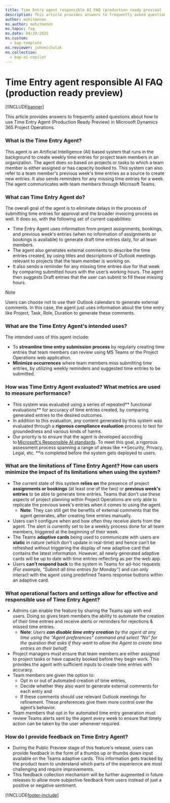 ```yaml
---
title: Time Entry agent responsible AI FAQ (production ready preview)
description: This article provides answers to frequently asked questions about Time Entry Agent.
author: mohitmenon
ms.author: mohitmenon
ms.topic: faq 
ms.date: 04/29/2025
ms.custom: 
  - bap-template
ms.reviewer: johnmichalak
ms.collection:
  - bap-ai-copilot
---
```


# Time Entry agent responsible AI FAQ (production ready preview)

[!INCLUDE[banner](../includes/banner.md)]

This article provides answers to frequently asked questions about how to use Time Entry Agent (Production Ready Preview) in Microsoft Dynamics 365 Project Operations.

### What is the Time Entry Agent?

This agent is an Artificial Intelligence (AI) based system that runs in the background to create weekly time entries for project team members in an organization. The agent does so based on projects or tasks to which a team member is either assigned or has capacity booked to. This system can also refer to a team member's previous week's time entries as a source to create new entries.
It also sends reminders for any missing time entries for a week. The agent communicates with team members through Microsoft Teams. 

### What can Time Entry Agent do?

The overall goal of the agent is to eliminate delays in the process of submitting time entries for approval and the broader invoicing process as well. It does so, with the following set of current capabilities: 
- Time Entry Agent uses information from project assignments, bookings, and previous week's entries (when no information of assignments or bookings is available) to generate draft time entries daily, for all team members. 
- The agent also generates external comments to describe the time entries created, by using titles and descriptions of Outlook meetings relevant to projects that the team member is working on. 
- It also sends a reminder for any missing time entries due for that week by comparing submitted hours with the user’s working hours. The agent then suggests Draft entries that the user can submit to fill these missing hours.

> [!NOTE]
> Users can choose not to use their Outlook calendars to generate external comments. In this case, the agent just uses information about the time entry like Project, Task, Role, Duration to generate these comments.

### What are the Time Entry Agent's intended uses?

The intended uses of this agent include:
- To **streamline time entry submission** **process** by regularly creating time entries that team members can review using MS Teams or the Project Operations web application.
- **Minimize occurrences** where team members miss submitting time entries, by utilizing weekly reminders and suggested time entries to be submitted.

### How was Time Entry Agent evaluated? What metrics are used to measure performance? 

- This system was evaluated using a series of repeated** functional evaluations** for accuracy of time entries created, by comparing generated entries to the desired outcomes.
- In addition to this evaluation, any content generated by this system was evaluated through a **rigorous compliance evaluation** process to test for groundedness and various kinds of harms.
- Our priority is to ensure that the agent is developed according to [Microsoft's Responsible AI standards](https://aka.ms/RAIStandardPDF). To meet this goal, a rigorous assessment process spanning a range of areas like **Security, Privacy, Legal, etc. **is completed before the system gets deployed to users.

### What are the limitations of Time Entry Agent? How can users minimize the impact of its limitations when using the system? 

- The current state of this system **relies on** the presence of project **assignments or bookings** (at least one of the two) or **previous week's entries** to be able to generate time entries. Teams that don't use these aspects of project planning within Project Operations are only able to replicate the previous week's entries when it comes to using the agent.
  - **Note**: They can still get the benefits of external comments that the agent generates, after creating time entries manually.
- Users can't configure when and how often they receive alerts from the agent. The alert is currently set to be a weekly process done for all team members, triggered at the beginning of their week.
- The Teams **adaptive cards** being used to communicate with users are **static** in nature (which don't update in real-time) and hence can't be refreshed without triggering the display of new adaptive card that contains the latest information. However, all newly generated adaptive cards will be up to date with time entries reflecting as per the web app.
- Users **can't respond back** to the system in Teams for ad-hoc requests _(For example, "Submit all time entries for Monday")_ and can only interact with the agent using predefined Teams response buttons within an adaptive card. 

### What operational factors and settings allow for effective and responsible use of Time Entry Agent?

- Admins can enable the feature by sharing the Teams app with end users. Doing so gives team members the ability to automate the creation of their time entries and receive alerts or reminders for rejections & missed time entries. 
  - **Note**: _Users **can disable time entry creation** by the agent at any time using the "Agent preferences" command and select "No" for the question that asks if they want to allow the Agent to create time entries on their behalf._
- Project managers must ensure that team members are either assigned to project tasks or have capacity booked before they begin work. This provides the agent with sufficient inputs to create time entries with accuracy.
- Team members are given the option to:
  - Opt in or out of automated creation of time entries,
  - Decide whether they also want to generate external comments for each entry and
  - If these comments should use relevant Outlook meetings for refinement. These preferences give them more control over the agent’s behavior.
- Team members that opt in for automated time entry generation must review Teams alerts sent by the agent every week to ensure that timely action can be taken by the user whenever required. 

### How do I provide feedback on Time Entry Agent?

- During the Public Preview stage of this feature's release, users can provide feedback in the form of a thumbs up or thumbs down input available on the Teams adaptive cards. This information gets tracked by the product team to understand which parts of the experience are most challenging and require improvements.
- This feedback collection mechanism will be further augmented in future releases to allow more subjective feedback from users instead of just a positive or negative sentiment.

[!INCLUDE[footer-include](../includes/footer-banner.md)]
